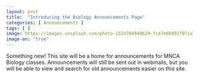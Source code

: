 ```yaml
---
layout: post
title:  "Introducing the Biology Announcements Page"
categories: [ Announcements ]
tags: [ ]
image: https://images.unsplash.com/photo-1524704949629-fc47e0b991f0?ixlib=rb-1.2.1&ixid=eyJhcHBfaWQiOjEyMDd9&auto=format&fit=crop&w=727&q=80
image-on: "true"
---
```



Something new! This site will be a home for announcements for MNCA Biology classes. Announcements will still be sent out in webmails, but you will be able to view and search for old announcements easier on this site.

